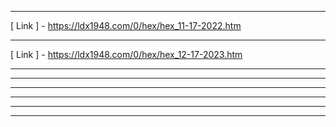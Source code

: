 - ----------------------------------------------------------------------
[ Link ] - https://ldx1948.com/0/hex/hex_11-17-2022.htm
- ----------------------------------------------------------------------
[ Link ] - https://ldx1948.com/0/hex/hex_12-17-2023.htm
- ----------------------------------------------------------------------
- ----------------------------------------------------------------------
- ----------------------------------------------------------------------
- ----------------------------------------------------------------------
- ----------------------------------------------------------------------
- ----------------------------------------------------------------------
